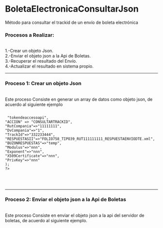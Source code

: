 # BoletaElectronicaConsultarJson
Método para consultar el trackid de un envío de boleta electrónica

<h3>Procesos a Realizar:</h3>
<br>1.-Crear un objeto Json.
<br>2.-Enviar el objeto json a la Api de Boletas.
<br>3.-Recuperar el resultado del Envío.
<br>4.-Actualizar el resultado en sistema propio.
<hr>
<h3>Proceso 1: Crear un objeto Json</h3>
<br>Este proceso Consiste en generar un array de datos como objeto json, de acuerdo al siguiente ejemplo
<br>
<pre>
<code>
<?php
$arregloJson = array(
"TOKEN" => "tokendeaccesoapi",
"ACCION" => "CONSULTARTRACKID",
"RutCompania"=>"11111111",
"DvCompania"=>"1",
"TrackId"=>"332233444",
"RESPUESTASII"=>"FOLIO758_TIPO39_RUT111111111_RESPUESTAENVIODTE.xml",
"BUZONRESPUESTAS"=>"temp",
"Modulus"=>"nnn",
"Exponent"=>"nnn",
"X509Certificate"=>"nnn",
"PrivKey"=>"nnn"
);
?>
</code>
</pre>
<br>
<hr>
<h3>Proceso 2: Enviar el objeto json a la Api de Boletas</h3>
<br>Este proceso Consiste en enviar el objeto json a la api del servidor de boletas, de acuerdo al siguiente ejemplo.
<br>
<code>
<?php
#
sss
sss
?>
</code>
</pre>
<br>
